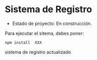<h1>Sistema de Registro</h1>

- Estado de proyecto: En construcción.

Para ejecutar el sitema, debes poner:

```npm install  XXX```

sistema de registro actualizado
